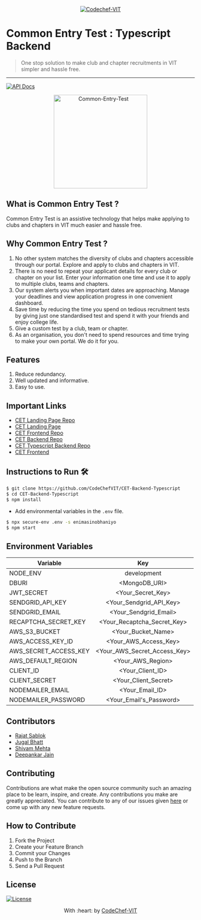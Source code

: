 <p align="center"><a href="https://www.codechefvit.com" target="_blank"><img src="https://s3.amazonaws.com/codechef_shared/sites/all/themes/abessive/logo-3.png" title="CodeChef-VIT" alt="Codechef-VIT"></a>
</p>

# Common Entry Test : Typescript Backend

> <Subtitle>
> One stop solution to make club and chapter recruitments in VIT simpler and hassle free.

---
[![API Docs ](https://img.shields.io/badge/API%20Docs-View%20Here-orange?style=flat-square&logo=appveyor)](https://documenter.getpostman.com/view/12931122/TVmPAxAf)

<p align="center">
<img src="https://i.ibb.co/VppxmWZ/cet.png" alt="Common-Entry-Test" width="250px"/>
</p>

## What is Common Entry Test ?
Common Entry Test is an assistive technology that helps make applying to clubs and chapters in VIT much easier and hassle free.

## Why Common Entry Test ?
1. No other system matches the diversity of clubs and chapters accessible through our portal. Explore and apply to clubs and chapters in VIT.
2. There is no need to repeat your applicant details for every club or chapter on your list. Enter your information one time and use it to apply to multiple clubs, teams and chapters.
3. Our system alerts you when important dates are approaching. Manage your deadlines and view application progress in one convenient dashboard.
4. Save time by reducing the time you spend on tedious recruitment tests by giving just one standardised test and spend it with your friends and enjoy college life.
5. Give a custom test by a club, team or chapter.
6. As an organisation, you don't need to spend resources and time trying to make your own portal. We do it for you.

## Features
1. Reduce redundancy.
2. Well updated and informative.
3. Easy to use.

## Important Links
- [CET Landing Page Repo](https://github.com/CodeChefVIT/Common-Entry-Test)
- [CET Landing Page](https://cet.codechefvit.com)
- [CET Frontend Repo](https://github.com/CodeChefVIT/cetFrontend)
- [CET Backend Repo](https://github.com/CodeChefVIT/cetBackend)
- [CET Typescript Backend Repo](https://github.com/CodeChefVIT/CET-Backend-Typescript)
- [CET Frontend](https://cet-portal.codechefvit.com) 

## Instructions to Run 🛠️
```bash
$ git clone https://github.com/CodeChefVIT/CET-Backend-Typescript
$ cd CET-Backend-Typescript
$ npm install
```
- Add environmental variables in the `.env` file.
```bash
$ npx secure-env .env -s enimasinobhaniyo
$ npm start
```

## Environment Variables
| Variable              | Key                                    |
| --------------------- |:--------------------------------------:|
| NODE_ENV              | development                            |
| DBURI                 | <MongoDB_URI>                          |
| JWT_SECRET            | <Your_Secret_Key>                      |
| SENDGRID_API_KEY      | <Your_Sendgrid_API_Key>                |
| SENDGRID_EMAIL        | <Your_Sendgrid_Email>                  |
| RECAPTCHA_SECRET_KEY  | <Your_Recaptcha_Secret_Key>            |
| AWS_S3_BUCKET         | <Your_Bucket_Name>                     |
| AWS_ACCESS_KEY_ID     | <Your_AWS_Access_Key>                  |
| AWS_SECRET_ACCESS_KEY | <Your_AWS_Secret_Access_Key>           |
| AWS_DEFAULT_REGION    | <Your_AWS_Region>                      |
| CLIENT_ID             | <Your_Client_ID>                       |
| CLIENT_SECRET         | <Your_Client_Secret>                   |
| NODEMAILER_EMAIL      | <Your_Email_ID>                        |
| NODEMAILER_PASSWORD   | <Your_Email's_Password>                |


## Contributors
- <a href="https://github.com/RajatSablok">Rajat Sablok</a>
- <a href="https://github.com/jugaldb">Jugal Bhatt</a>
- <a href="https://github.com/N0v0cain3">Shivam Mehta</a>
- <a href="https://github.com/decipher07">Deepankar Jain</a>

## Contributing
Contributions are what make the open source community such an amazing place to be learn, inspire, and create. Any contributions you make are greatly appreciated. You can contribute to any of our issues given [here](https://github.com/CodeChefVIT/Common-Entry-Test/issues) or come up with any new feature requests.

## How to Contribute
1. Fork the Project
2. Create your Feature Branch 
3. Commit your Changes 
4. Push to the Branch 
5. Send a Pull Request

## License
[![License](http://img.shields.io/:license-mit-blue.svg?style=flat-square)](http://badges.mit-license.org)

<p align="center">
	With :heart: by <a href="https://www.codechefvit.com" target="_blank">CodeChef-VIT</a>
</p>
